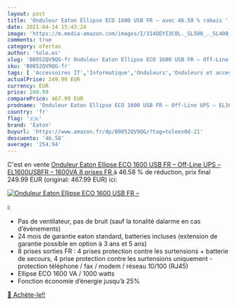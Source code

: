 ```yaml
---
layout: post
title: 'Onduleur Eaton Ellipse ECO 1600 USB FR – avec 46.58 % rabais '
date: 2021-04-14 15:43:24
image: 'https://m.media-amazon.com/images/I/314QEYI3C0L._SL500_._SL400_.jpg'
comments: true
category: ofertas
author: 'tole.es'
slug: 'B0052QV9QG-fr Onduleur Eaton Ellipse ECO 1600 USB FR – Off-Line UPS –...'
sku: 'B0052QV9QG-fr'
tags: [ 'Accessoires IT','Informatique','Onduleurs','Onduleurs et accessoires','eaton', ]
actualPrice: 249.99 EUR
currency: EUR
price: 249.99
comparePrice: 467.99 EUR
prodname: 'Onduleur Eaton Ellipse ECO 1600 USB FR – Off-Line UPS – EL1600USBFR – 1600VA  8 prises FR '
country: 'fr'
flag: '🇫🇷'
brand: 'Eaton'
buyurl: 'https://www.amazon.fr/dp/B0052QV9QG/?tag=tolees0d-21'
descuento: '46.58'
average: '254.94'
---
```


C'est en vente [Onduleur Eaton Ellipse ECO 1600 USB FR – Off-Line UPS – EL1600USBFR – 1600VA  8 prises FR ](https://www.amazon.fr/dp/B0052QV9QG/?tag=tolees0d-21)  à  46.58 % de réduction, prix final  249.99 EUR (original: 467.99 EUR) ici:

[![Onduleur Eaton Ellipse ECO 1600 USB FR –](https://m.media-amazon.com/images/I/314QEYI3C0L._SL500_._SL400_.jpg)](https://www.amazon.fr/dp/B0052QV9QG/?tag=tolees0d-21)

ℹ️:

- Pas de ventilateur, pas de bruit (sauf la tonalité dalarme en cas d’évènements)
- 24 mois de garantie eaton standard, batteries incluses (extension de garantie possible en option à 3 ans et 5 ans)
- 8 prises sorties FR : 4 prises protection contre les surtensions + batterie de secours, 4 prise protection contre les surtensions uniquement - protection téléphone / fax / modem / réseau 10/100 (RJ45)
- Ellipse ECO 1600 VA / 1000 watts
- Fonction économie d’énergie jusqu’à 25%

[🛒 Achète-le!!](https://www.amazon.fr/dp/B0052QV9QG/?tag=tolees0d-21)
